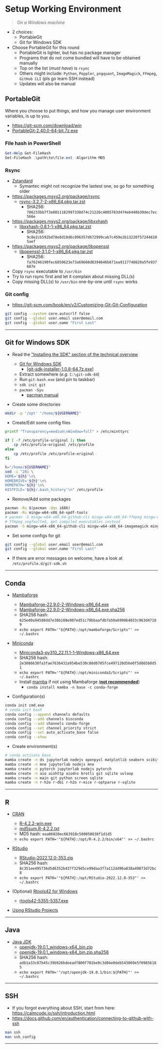 # Setup Working Environment

> _On a Windows machine_

- 2 choices:
  - PortableGit
  - Git for Windows SDK
- Choose PortableGit for this round
  - PortableGit is lighter, but has no package manager
  - Programs that do not come bundled will have to be obtained manually
  - Top on the list (_must have_) is `rsync`
  - Others might include: `Python`, `Poppler`, `pngquant`, `ImageMagick`, `FFmpeg`, `GitHub CLI` (pls go learn SSH instead)
  - Updates will also be manual

## PortableGit

Where you choose to put things, and how you manage user environment variables, is up to you.

- https://git-scm.com/download/win
- [PortableGit-2.40.0-64-bit.7z.exe](https://github.com/git-for-windows/git/releases/download/v2.40.0.windows.1/PortableGit-2.40.0-64-bit.7z.exe)

### File hash in PowerShell

```powershell
Get-Help Get-FileHash
Get-FileHash .\path\to\file.ext -Algorithm MD5
```

### Rsync

- [Zstandard](https://github.com/facebook/zstd/releases)
  - Symantec might not recognize the lastest one, so go for something older
- https://packages.msys2.org/package/rsync
  - [rsync-3.2.7-2-x86_64.pkg.tar.zst](https://mirror.msys2.org/msys/x86_64/rsync-3.2.7-2-x86_64.pkg.tar.zst)
    - SHA256: `786233bb7f3e8011182997330d74c21226c4085783d474eb448b39dec7ec566e`
- https://packages.msys2.org/package/libxxhash
  - [libxxhash-0.8.1-1-x86_64.pkg.tar.zst](https://mirror.msys2.org/msys/x86_64/libxxhash-0.8.1-1-x86_64.pkg.tar.zst)
    - SHA256: `9c8e2cb592bd78e8d10d6c896357d672999cab7c459e2b13220f572446105aef`
- https://packages.msys2.org/package/libopenssl
  - [libopenssl-3.1.0-1-x86_64.pkg.tar.zst](https://mirror.msys2.org/msys/x86_64/libopenssl-3.1.0-1-x86_64.pkg.tar.zst)
    - SHA256: `fa76246190fec6850623e73a69660d8394646b671ea9117748820a5fe937687e`
- Copy `rsync` executable to `/usr/bin`
- Try to run rsync first and let it complain about missing DLL(s)
- Copy missing DLL(s) to `/usr/bin` one-by-one until `rsync` works

### Git config

- https://git-scm.com/book/en/v2/Customizing-Git-Git-Configuration

```bash
git config --system core.autocrlf false
git config --global user.email user@email.com
git config --global user.name "First Last"
```

---

## Git for Windows SDK

- Read the ["Installing the SDK" section of the technical overview](https://github.com/git-for-windows/git/wiki/Technical-overview#installing-the-sdk)
  - [Git for Windows SDK](https://github.com/git-for-windows/build-extra/releases)
    - [[git-sdk-installer-1.0.8-64.7z.exe](https://github.com/git-for-windows/build-extra/releases/download/git-sdk-1.0.8/git-sdk-installer-1.0.8-64.7z.exe)]
  - Extract somewhere (_e.g._ `C:\git-sdk-64`)
  - Run `git-bash.exe` (and pin to taskbar)
  - `sdk init git`
  - `pacman -Syu`
    - [pacman manual](https://archlinux.org/pacman/pacman.8.html)

- Create some directories

```bash
mkdir -p '/opt' "/home/${USERNAME}"
```

- Create/Edit some config files

```bash
printf "Transparency=medium\nWindow=full" > /etc/minttyrc

if [ -f /etc/profile-original ]; then
	cp /etc/profile-original /etc/profile
else
	cp /etc/profile /etc/profile-original
fi

h="/home/${USERNAME}"
sed -i "28i \
HOME='${h}'\n\
HOMEDRIVE='${h}'\n\
HOMEPATH='${h}'\n\
HISTFILE='${h}/.bash_history'\n" /etc/profile
```

- Remove/Add some packages

```bash
pacman -Rs $(pacman -Qqs i686)
pacman -Rs mingw-w64-x86_64-xpdf-tools
# pacman -S mingw-w64-x86_64-github-cli mingw-w64-x86_64-ffmpeg mingw-w64-x86_64-imagemagick mingw-w64-x86_64-pngquant mingw-w64-x86_64-poppler tree
# ffmpeg segfaulted, get compiled executables instead
pacman -S mingw-w64-x86_64-github-cli mingw-w64-x86_64-imagemagick mingw-w64-x86_64-pngquant mingw-w64-x86_64-poppler tree
```

- Set some configs for git

```bash
git config --global user.email user@email.com
git config --global user.name "First Last"
```

- If there are error messages on welcome, have a look at `/etc/profile.d/git-sdk.sh`

---

## Conda

- [Mambaforge](https://github.com/conda-forge/miniforge/releases)
  - [Mambaforge-22.9.0-2-Windows-x86_64.exe](https://github.com/conda-forge/miniforge/releases/download/22.9.0-2/Mambaforge-22.9.0-2-Windows-x86_64.exe)
  - [Mambaforge-22.9.0-2-Windows-x86_64.exe.sha256](https://github.com/conda-forge/miniforge/releases/download/22.9.0-2/Mambaforge-22.9.0-2-Windows-x86_64.exe.sha256)
  - SHA256 hash: `625ed0a94588dd7e38b108e907ed51c78bbaafdb7a50a699864033c963d47189`
  - `echo export PATH='"${PATH}:/opt/mambaforge/Scripts"' >> ~/.bashrc`

- [Miniconda](https://docs.conda.io/en/latest/miniconda.html)
  - [Miniconda3-py310_22.11.1-1-Windows-x86_64.exe](https://repo.anaconda.com/miniconda/Miniconda3-py310_22.11.1-1-Windows-x86_64.exe)
  - SHA256 hash: `2e3086630fa3fae7636432a954be530c88d0705fce497120d56e0f5d865b0d51`
  - `echo export PATH='"${PATH}:/opt/miniconda3/Scripts"' >> ~/.bashrc`
  - Install [mamba](https://github.com/mamba-org/mamba) if not using Mambaforge (**[not recommended](https://mamba.readthedocs.io/en/latest/installation.html)**)
    - `conda install mamba -n base -c conda-forge`

- Configuration(s)

```bash
conda init cmd.exe
# conda init bash
conda config --append channels defaults
conda config --add channels bioconda
conda config --add channels conda-forge
conda config --set channel_priority strict
conda config --set auto_activate_base false
conda config --show
```

- Create environment(s)

```bash
# conda activate base
mamba create -n ds jupyterlab nodejs openpyxl matplotlib seaborn scikit-learn  # python ipython numpy pandas
mamba create -n mne jupyterlab nodejs mne
mamba create -n pytorch jupyterlab nodejs pytorch
mamba create -n aio aiohttp aiodns brotli git sqlite uvloop
mamba create -n main git python screen sqlite
mamba create -n r-h2o r-dbi r-h2o r-mice r-optparse r-sqlite
```

---

## R

- [CRAN](https://cran.r-project.org)
  - [R-4.2.2-win.exe](https://cran.r-project.org/bin/windows/base/R-4.2.2-win.exe)
  - [md5sum.R-4.2.2.txt](https://cran.r-project.org/bin/windows/base/md5sum.R-4.2.2.txt)
  - MD5 hash: `eaa06020ec663918c580050038f1d1d5`
  - `echo export PATH='"${PATH}:/opt/R-4.2.2/bin/x64"' >> ~/.bashrc`

- [RStudio](https://posit.co/download/rstudio-desktop)
  - [RStudio-2022.12.0-353.zip](https://download1.rstudio.org/electron/windows/RStudio-2022.12.0-353.zip)
  - SHA256 hash: `8c351ee495736d5d6352b437f329d5ce99daa3f7a112dd96a838a49073d72bc8`
  - `echo export PATH='"${PATH}:/opt/RStudio-2022.12.0-353"' >> ~/.bashrc`

- (Optional) [Rtools42 for Windows](https://cran.r-project.org/bin/windows/Rtools/rtools42/rtools.html)
  - [rtools42-5355-5357.exe](https://cran.r-project.org/bin/windows/Rtools/rtools42/files/rtools42-5355-5357.exe)

- [Using RStudio Projects](https://support.rstudio.com/hc/en-us/articles/200526207-Using-Projects)

---

## Java

- [Java JDK](https://jdk.java.net)
  - [openjdk-19.0.1_windows-x64_bin.zip](https://download.java.net/java/GA/jdk19.0.1/afdd2e245b014143b62ccb916125e3ce/10/GPL/openjdk-19.0.1_windows-x64_bin.zip)
  - [openjdk-19.0.1_windows-x64_bin.zip.sha256](https://download.java.net/java/GA/jdk19.0.1/afdd2e245b014143b62ccb916125e3ce/10/GPL/openjdk-19.0.1_windows-x64_bin.zip.sha256)
  - SHA256 hash: `adb1a33c07b45c39b926bdeeadf800f701be9c3d04e0deb543069e5f09856185`
  - `echo export PATH='"/opt/openjdk-19.0.1/bin:${PATH}"' >> ~/.bashrc`

---

## SSH

- If you forgot everything about SSH, start from here: https://calmcode.io/ssh/introduction.html
- https://docs.github.com/en/authentication/connecting-to-github-with-ssh

```bash
man ssh
man ssh_config
```

---


